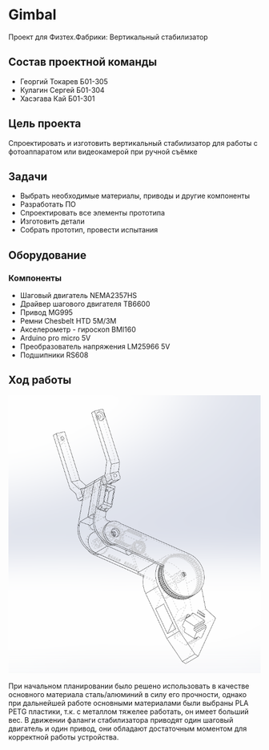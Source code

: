 # Gimbal
Проект для Физтех.Фабрики: Вертикальный стабилизатор

## Состав проектной команды
- Георгий Токарев Б01-305
- Кулагин Сергей  Б01-304
- Хасэгава Кай    Б01-301

## Цель проекта
Спроектировать и изготовить вертикальный 
стабилизатор для работы с фотоаппаратом или видеокамерой при ручной съёмке

## Задачи
- Выбрать необходимые материалы, приводы и другие компоненты
- Разработать ПО
- Спроектировать все элементы прототипа
- Изготовить детали
- Собрать прототип, провести испытания

## Оборудование
### Компоненты
- Шаговый двигатель NEMA2357HS
- Драйвер шагового двигателя TB6600
- Привод MG995
- Ремни Chesbelt HTD 5M/3M
- Акселерометр - гироскоп BMI160
- Arduino pro micro 5V
- Преобразователь напряжения LM25966 5V
- Подшипники RS608


## Ход работы

![](Снимок.PNG)

При начальном планировании было решено использовать в качестве основного материала сталь/алюминий в силу его прочности, однако при дальнейшей работе основными материалами были выбраны PLA PETG пластики, т.к. с металлом
тяжелее работать, он имеет больший вес. В движении фаланги стабилизатора приводят один шаговый двигатель и один привод, они обладают достаточным моментом для корректной работы устройства.


